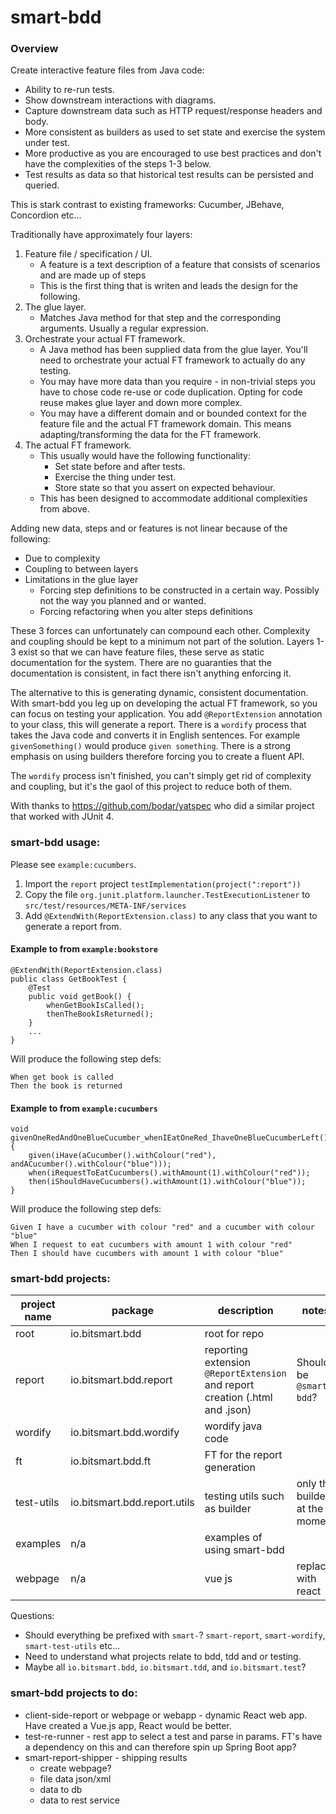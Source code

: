 # smart-bdd

### Overview

Create interactive feature files from Java code:

- Ability to re-run tests.
- Show downstream interactions with diagrams.
- Capture downstream data such as HTTP request/response headers and body.
- More consistent as builders as used to set state and exercise the system under test.
- More productive as you are encouraged to use best practices and don't have the complexities of the steps 1-3 below.
- Test results as data so that historical test results can be persisted and queried.

This is stark contrast to existing frameworks: Cucumber, JBehave, Concordion etc...

Traditionally have approximately four layers:

1. Feature file / specification / UI.
    - A feature is a text description of a feature that consists of scenarios and are made up of steps
    - This is the first thing that is writen and leads the design for the following.
1. The glue layer.
    - Matches Java method for that step and the corresponding arguments. Usually a regular expression.
1. Orchestrate your actual FT framework.
    - A Java method has been supplied data from the glue layer. You'll need to orchestrate your actual FT framework to
      actually do any testing.
    - You may have more data than you require - in non-trivial steps you have to chose code re-use or code duplication.
      Opting for code reuse makes glue layer and down more complex.
    - You may have a different domain and or bounded context for the feature file and the actual FT framework domain.
      This means adapting/transforming the data for the FT framework.
1. The actual FT framework.
    - This usually would have the following functionality:
        - Set state before and after tests.
        - Exercise the thing under test.
        - Store state so that you assert on expected behaviour.
    - This has been designed to accommodate additional complexities from above.

Adding new data, steps and or features is not linear because of the following:

* Due to complexity
* Coupling to between layers
* Limitations in the glue layer
    * Forcing step definitions to be constructed in a certain way. Possibly not the way you planned and or wanted.
    * Forcing refactoring when you alter steps definitions

These 3 forces can unfortunately can compound each other. Complexity and coupling should be kept to a minimum not part
of the solution. Layers 1-3 exist so that we can have feature files, these serve as static documentation for the system.
There are no guaranties that the documentation is consistent, in fact there isn't anything enforcing it.

The alternative to this is generating dynamic, consistent documentation. With smart-bdd you leg up on developing the
actual FT framework, so you can focus on testing your application. You add `@ReportExtension` annotation to your class,
this will generate a report. There is a `wordify` process that takes the Java code and converts it in English sentences.
For example `givenSomething()` would produce `given something`. There is a strong emphasis on using builders therefore
forcing you to create a fluent API.

The `wordify` process isn't finished, you can't simply get rid of complexity and coupling, but it's the gaol of this
project to reduce both of them.

With thanks to https://github.com/bodar/yatspec who did a similar project that worked with JUnit 4.

### smart-bdd usage:

Please see `example:cucumbers`.
1. Import the `report` project `testImplementation(project(":report"))`
2. Copy the file `org.junit.platform.launcher.TestExecutionListener` to `src/test/resources/META-INF/services`
3. Add `@ExtendWith(ReportExtension.class)` to any class that you want to generate a report from.

#### Example to from `example:bookstore`
```
@ExtendWith(ReportExtension.class)
public class GetBookTest {
    @Test
    public void getBook() {
        whenGetBookIsCalled();
        thenTheBookIsReturned();
    }
    ...
}
```

Will produce the following step defs:
```
When get book is called 
Then the book is returned
```

#### Example to from `example:cucumbers`
```
void givenOneRedAndOneBlueCucumber_whenIEatOneRed_IhaveOneBlueCucumberLeft() {
    given(iHave(aCucumber().withColour("red"), andACucumber().withColour("blue")));
    when(iRequestToEatCucumbers().withAmount(1).withColour("red"));
    then(iShouldHaveCucumbers().withAmount(1).withColour("blue"));
}
```

Will produce the following step defs:
```
Given I have a cucumber with colour "red" and a cucumber with colour "blue" 
When I request to eat cucumbers with amount 1 with colour "red" 
Then I should have cucumbers with amount 1 with colour "blue"
```

### smart-bdd projects:

| project name  | package  | description  | notes  |
|---|---|---|---|
| root       | io.bitsmart.bdd | root for repo  |
| report     | io.bitsmart.bdd.report | reporting extension `@ReportExtension` and report creation (.html and .json)  | Should be `@smart-bdd`? |
| wordify    | io.bitsmart.bdd.wordify | wordify java code | |
| ft         | io.bitsmart.bdd.ft | FT for the report generation | | 
| test-utils | io.bitsmart.bdd.report.utils | testing utils such as builder | only the builders at the moment | 
| examples   | n/a| examples of using smart-bdd |  | 
| webpage    | n/a| vue js | replace with react | 

Questions:

* Should everything be prefixed with `smart-`? `smart-report`, `smart-wordify`, `smart-test-utils` etc...
* Need to understand what projects relate to bdd, tdd and or testing.
* Maybe all `io.bitsmart.bdd`, `io.bitsmart.tdd`, and `io.bitsmart.test`?

### smart-bdd projects to do:

* client-side-report or webpage or webapp - dynamic React web app. Have created a Vue.js app, React would be better.
* test-re-runner - rest app to select a test and parse in params. FT's have a dependency on this and can therefore spin
  up Spring Boot app?
* smart-report-shipper - shipping results
    * create webpage?
    * file data json/xml
    * data to db
    * data to rest service
